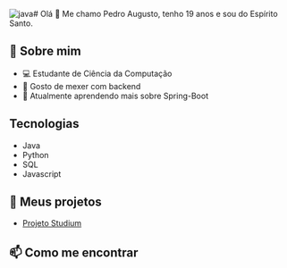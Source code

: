 ![java](https://github.com/user-attachments/assets/e3be50cc-f4f2-49d3-acd8-e9604962b83b)# Olá 👋
Me chamo Pedro Augusto, tenho 19 anos e sou do Espírito Santo.

## 🚀 Sobre mim
- 💻 Estudante de Ciência da Computação
- 🔧 Gosto de mexer com backend
- 🌱 Atualmente aprendendo mais sobre Spring-Boot 

## Tecnologias
- Java
- Python
- SQL
- Javascript


## 💼 Meus projetos
- [Projeto Studium](https://github.com/Pedraugust0/Studium)

## 📫 Como me encontrar
<!--
- [LinkedIn](https://www.linkedin.com/in/seulinkedin)
- [Meu site pessoal](https://www.seusite.com)


---
![Imagem de exemplo](https://via.placeholder.com/150)
-->


<!--
- 🔭 I’m currently working on ...
- 🌱 I’m currently learning ...
- 📫 How to reach me: ...
- ⚡ Fun fact: ...
-->
